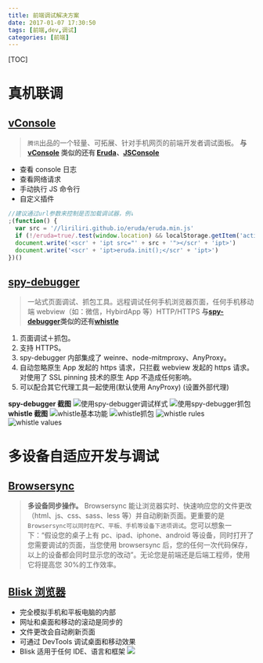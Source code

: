 ```yaml
---
title: 前端调试解决方案
date: 2017-01-07 17:30:50
tags: [前端,dev,调试]
categories: [前端]
---
```


[TOC]

# 真机联调

## [vConsole](https://github.com/WechatFE/vConsole/blob/dev/README_CN.md)

> `腾讯`出品的一个轻量、可拓展、针对手机网页的前端开发者调试面板。
> **与 [vConsole](https://github.com/WechatFE/vConsole/blob/dev/README_CN.md) 类似的还有 [Eruda](https://github.com/liriliri/eruda)、[JSConsole](https://jsconsole.com/)**

- 查看 console 日志
- 查看网络请求
- 手动执行 JS 命令行
- 自定义插件

<!-- more -->

```js
//建议通过url参数来控制是否加载调试器，例↓
;(function() {
  var src = '//liriliri.github.io/eruda/eruda.min.js'
  if (!/eruda=true/.test(window.location) && localStorage.getItem('active-eruda') != 'true') return
  document.write('<scr' + 'ipt src="' + src + '"></scr' + 'ipt>')
  document.write('<scr' + 'ipt>eruda.init();</scr' + 'ipt>')
})()
```

## [spy-debugger](https://github.com/wuchangming/spy-debugger)

> 一站式页面调试、抓包工具。远程调试任何手机浏览器页面，任何手机移动端 webview（如：微信，HybirdApp 等）HTTP/HTTPS
> **与[spy-debugger](https://github.com/wuchangming/spy-debugger)类似的还有[whistle](https://github.com/avwo/whistle)**

1.  页面调试＋抓包。
2.  支持 HTTPS。
3.  spy-debugger 内部集成了 weinre、node-mitmproxy、AnyProxy。
4.  自动忽略原生 App 发起的 https 请求，只拦截 webview 发起的 https 请求。对使用了 SSL pinning 技术的原生 App 不造成任何影响。
5.  可以配合其它代理工具一起使用(默认使用 AnyProxy) (设置外部代理)

**spy-debugger 截图**
![使用spy-debugger调试样式](https://raw.githubusercontent.com/wuchangming/spy-debugger/master/demo/img/demo.png)
![使用spy-debugger抓包](https://raw.githubusercontent.com/wuchangming/spy-debugger/master/demo/img/AnyProxy.png)
**whistle 截图**
![whistle基本功能](https://raw.githubusercontent.com/avwo/whistleui/master/assets/functions.png)
![whistle抓包](https://raw.githubusercontent.com/avwo/whistleui/master/img/network.gif)
![whistle rules](https://raw.githubusercontent.com/avwo/whistleui/master/img/rules.gif)
![whistle values](https://raw.githubusercontent.com/avwo/whistleui/master/img/values.gif)

# 多设备自适应开发与调试

## [Browsersync](https://www.browsersync.cn/)

> **多设备同步操作。**
> Browsersync 能让浏览器实时、快速响应您的文件更改（html、js、css、sass、less 等）并自动刷新页面。更重要的是 `Browsersync可以同时在PC、平板、手机等设备下进项调试`。您可以想象一下：“假设您的桌子上有 pc、ipad、iphone、android 等设备，同时打开了您需要调试的页面，当您使用 browsersync 后，您的任何一次代码保存，以上的设备都会同时显示您的改动”。无论您是前端还是后端工程师，使用它将提高您 30%的工作效率。

## [Blisk 浏览器](https://blisk.io/)

- 完全模拟手机和平板电脑的内部
- 网址和桌面和移动的滚动是同步的
- 文件更改会自动刷新页面
- 可通过 DevTools 调试桌面和移动效果
- Blisk 适用于任何 IDE、语言和框架
  ![](https://img.cmhello.com/2016/06/blisk.jpg)
